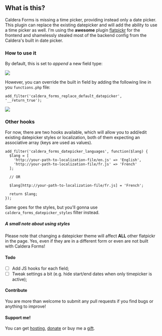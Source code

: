 ## What is this?

Caldera Forms is missing a time picker, providing instead only a date picker. This plugin can replace the existing datepicker and will add the ability to use a time picker as well. I'm using the **awesome** plugin [flatpickr][flatpickr] for the frontend and shamelessly stealed most of the backend config from the Caldera's built in date picker.

### How to use it

By default, this is set to _append_ a new field type:

![](https://img.iamntz.com/2018-05-20_13h49_21.jpg)

However, you can override the built in field by adding the following line in you `functions.php` file:

```
add_filter('caldera_forms_replace_default_datepicker', '__return_true');
```

![](https://img.iamntz.com/2018-05-20_13h51_27.jpg)


### Other hooks

For now, there are two hooks available, which will allow you to add/edit existing datepicker styles or localization, both of them expecting an associative array (keys are used as values).

```
add_filter('caldera_forms_datepicker_languages', function($lang) {
  $lang = [
    'http://your-path-to-localization-file/en.js' => 'English',
    'http://your-path-to-localization-file/fr.js' => 'French'
  ];

  // OR

  $lang[http://your-path-to-localization-file/fr.js] = 'French';

  return $lang;
});
```

Same goes for the styles, but you'll gonna use `caldera_forms_datepicker_styles` filter instead.

##### A small note about using styles
Please note that changing a datepicker theme will affect **ALL** other flatpickr in the page. Yes, even if they are in a different form or even are not built with Caldera Forms!

#### Todo
- [ ] Add JS hooks for each field;
- [ ] Tweak settings a bit (e.g. hide start/end dates when only timepicker is active);

#### Contribute
You are more than welcome to submit any pull requests if you find bugs or anything to improve!


#### Support me!
You can get [hosting](https://m.do.co/c/c95a44d0e992), [donate](https://www.paypal.me/iamntz/5) or buy me a [gift](http://iamntz.com/wishlist).

[flatpickr]: https://flatpickr.js.org/options/